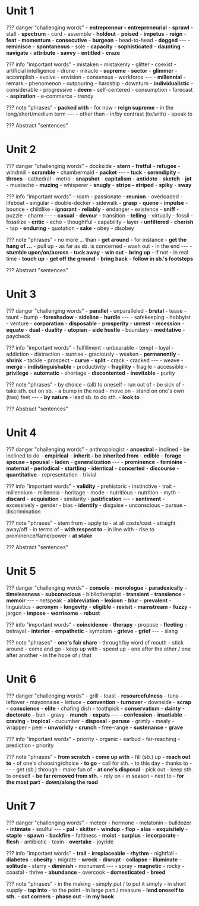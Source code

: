 # Unit 1
??? danger "challenging words"
	- **entrepreneur - entrepreneurial**
	- **sprawl**
	- stall
	- **spectrum**
	- cord
	- assemble
	- **holdout**
	- **poised**
	- **impetus**
	- **reign**
	- **feat**
	- **momentum**
	- **consecutive**
	- **burgeon**
	- head-to-head
	- **dogged**
	---
	- **reminisce**
	- **spontaneous**
	- sole
	- **capacity**
	- **sophisticated**
	- **daunting**
	- **navigate**
	- **attribute**
	- **savvy**
	- **entitled**
	- **craze**


??? info "important words"
	- mistaken - mistakenly
	- glitter
	- coexist
	- artificial intelligence
	- drone
	- miracle
	- **supreme**
	- **sector**
	- **glimmer**
	- accomplish
	- evolve
	- envision
	- consensus
	- workforce
	---
	- **millennial**
	- remark
	- phenomenon
	- outpouring
	- hardship
	- downturn
	- **individualistic**
	- considerable
	- progressive
	- **deem**
	- self-centered
	- consumption
	- forecast
	- **aspiration**
	- e-commerce
	- trendy

??? note "phrases"
	- **packed with**
	- for now
	- **reign supreme**
	- in the long/short/medium term
	---
	- other than
	- in/by contrast (to/with)
	- speak to

??? Abstract "sentences"

# Unit 2
??? danger "challenging words"
	- dockside
	- **stern**
	- **fretful**
	- **refugee**
	- windmill
	- **scramble**
	- chambermaid
	- **packet**
	---
	- **tuck**
	- **serendipity**
	- **throes**
	- cathedral
	- metro
	- **snapshot**
	- **capitalism**
	- **antidote**
	- **sketch**
	- **jot**
	- mustache
	- **muzing**
	- whisperer
	- **snugly**
	- **stripe - striped**
	- **spiky**
	- **sway**



??? info "important words"
	- roam
	- passionate
	- **reunion**
	- overloaded
	- lifeboat
	- singular
	- double-decker
	- sidewalk
	- **grasp**
	- **quene**
	- **impulse**
	- bounce
	- childlike
	- **ignorant**
	- **reliably**
	- endanger
	- existence
	- **sniff**
	- puzzle
	- charm
	---
	- **casual**
	- **devour**
	- transition
	- **telling**
	- virtually
	- fossil - fossilize
	- **critic**
	- echo
	- thoughtful
	- capability
	- layer
	- **unfiltered**
	- **cherish**
	- tap
	- **enduring**
	- quotation
	- **sake**
	- obey - disobey


??? note "phrases"
	- no more ... than
	- **get around**
	- for instance
	- **get the hang of ...**
	- pull up
	- as far as sb. is concerned
	- wash out
	- in the end
	---
	- **stumble upon/on/across**
	- **tuck away**
	- **win out**
	- **bring up**
	- if not
	- in real time
	- **touch up**
	- **get off the ground**
	- **bring back**
	- **follow in sb.'s footsteps**
	

??? Abstract "sentences"

#  Unit 3
??? danger "challenging words"
	- **parallel** - unparalleled
	- **brutal**
	- tease
	- taunt
	- bump
	- **foreshadow**
	- **sideline**
	- **hurdle**
	---
	- safekeeping
	- hobbyist
	- venture
	- **corporation**
	- **disposable**
	- **prosperity**
	- **unrest**
	- **recession**
	- **equate**
	- **dual - duality**
	- **utopian**
	- **side hustle**
	- boundary
	- **meditative**
	- paycheck

??? info "important words"
	- fulfillment
	- unbearable
	- tempt
	- loyal
	- addiction
	- distraction
	- sunrise
	- graciously
	- weaken
	- **permanently**
	- **shrink**
	- tackle
	- prospect
	- **curve**
	- **split**
	- crack - cracked
	---
	- weave
	- **merge**
	- **indistinguishable**
	- productivity
	- **fragility** - fragile
	- accessible
	- **privilege**
	- **automatic**
	- shortage
	- **discontented**
	- **inevitable**
	- purity

??? note "phrases"
	- by choice
	- (all) to oneself
	- run out of
	- be sick of
	- take sth. out on sb.
	- a bump in the road
	- move on
	- stand on one's own (two) feet
	---
	- **by nature**
	- lead sb. to do sth.
	- **look to**

??? Abstract "sentences"
# Unit 4
??? danger "challenging words"
	- anthropologist
	- **ancestral**
	- inclined - be inclined to do 
	- **empirical**
	- **inherit - be inherited from**
	- **edible**
	- **forage**
	- **spouse - spousal**
	- **laden**
	- **generalization**
	---
	- **prominence**
	- **feminine**
	- **maternal**
	- **periodical**
	- **startling**
	- **identical**
	- **concerted**
	- **discourse**
	- **quantitative**
	- representation
	- trivial
 
??? info "important words"
	- **validity**
	- prehistoric
	- instinctive
	- trait
	- millennium - millennia
	- heritage
	- mode
	- nutritious - nutrition
	- myth
	- **discard**
	- **acquisition**
	- similarity
	- **justification**
	---
	- **sentiment**
	- excessively
	- gender
	- bias
	- **identify**
	- disguise
	- unconscious
	- pursue
	- discrimination

??? note "phrases"
	 - stem from
	 - apply to
	 - at all costs/cost
	 - straight away/off
	 - in terms of
	 - **with respect to**
	 - in line with
	 - rise to prominence/fame/power
	 - **at stake**

??? Abstract "sentences"

# Unit 5
??? danger "challenging words"
	 - **console**
	 - **monologue**
	 - **paradoxically**
	 - **timelessness**
	 - **subconscious**
	 - bibliotherapist
	 - **transient** - **transience**
	 - **memoir**
	 ---
	 - netspeak
	 - **abbreviation**
	 - **lexicon**
	 - **blur**
	 - **prevalent**
	 - linguistics
	 - **acronym**
	 - **longevity**
	 - **eligible**
	 - **revisit**
	 - **mainstream**
	 - **fuzzy**
	 - jargon
	 - **impose**
	 - **worrisome**
	 - **robust**

??? info "important words"
	- **coincidence**
	- **therapy**
	- propose
	- **fleeting**
	- betrayal
	- **interior**
	- **empathetic**
	- symptom
	- **grieve** - **grief**
	---
	- slang

??? note "phrases"
	 - **one's fair share**
	 - through/by word of mouth
	 - stick around
	 - come and go
	 - keep up with
	 - speed up
	 - one after the other / one after another
	 - in the hope of / that

# Unit 6
??? danger "challenging words"
	- grill
	- toast
	- **resourcefulness**
	- tuna
	- leftover
	- mayonnaise
	- lettuce
	- **convention**
	- **turnover**
	- downside
	- **scrap**
	- **conscience**
	- **elite**
	- chafing dish
	- toothpick
	- **conservatism**
	- **dainty**
	- **doctorate**
	- bun
	- gravy
	- **munch**
	- **expats**
	---
	- **confession**
	- **insatiable**
	- **craving**
	- **tropical**
	- cucumber
	- **disposal**
	- **peruse**
	- grimly
	- mealy
	- wrapper
	- peel
	- **unworldly**
	- **crunch**
	- free-range
	- **sustenance**
	- **grave**


??? info "important words"
	- priority
	- organic
	- earbud
	- far-reaching
	- prediction
	- priority

??? note "phrases"
	- **from scratch**
	- **come up with**
	- fill (sb.) up
	- **reach out to**
	- of one's choosing/choice
	- **to go**
	- call for sth.
	- to this day
	- thanks to
	---
	- get (sb.) through
	- make fun of
	- **at one's disposal**
	- pick out
	- keep sth. to oneself
	- **be far removed from sth.**
	- rely on
	- in season
	- next to
	- **for the most part**
	- **down/along the road**

# Unit 7
??? danger "challenging words"
	- meteor
	- hormone
	- melatonin
	- bulldozer
	- **intimate**
	- soulful
	---
	- **pal**
	- **skitter**
	- **windup**
	- **flop**
	- **alas**
	- **exquisitely**
	- **staple**
	- **spawn**
	- **backfire**
	- fattiness
	- **moist**
	- **surplus**
	- **incorporate**
	- **flesh**
	- antibiotic
	- toxin
	- **overtake**
	- joyride

??? info "important words"
	- **trail**
	- **irreplaceable**
	- **rhythm**
	- nightfall
	- **diabetes**
	- **obesity**
	- migrate
	- **wreck**
	- **disrupt**
	- **collapse**
	- **illuminate**
	- **solitude**
	- starry
	- **diminish**
	- monument
	---
	- spray
	- **magnetic**
	- rocky
	- coastal
	- thrive
	- **abundance**
	- overcook
	- **domesticated**
	- **breed**

??? note "phrases"
	- in the making
	- simply put / to put it simply
	- in short supply
	- **tap into**
	- to the point
	- in large part / measure
	- **lend oneself to sth.**
	- **cut corners**
	- **phase out**
	- **in my book**
